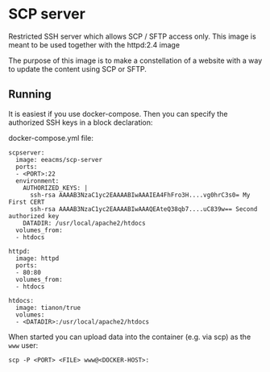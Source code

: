 # SCP server

Restricted SSH server which allows SCP / SFTP access only. This image is meant to be used together with the httpd:2.4 image

The purpose of this image is to make a constellation of a website with a way to update the content using SCP or SFTP.

Running
-------

It is easiest if you use docker-compose. Then you can specify the authorized SSH keys in a block declaration:

docker-compose.yml file:
```
scpserver:
  image: eeacms/scp-server
  ports:
  - <PORT>:22
  environment:
    AUTHORIZED_KEYS: |
      ssh-rsa AAAAB3NzaC1yc2EAAAABIwAAAIEA4FhFro3H....vg0hrC3s0= My First CERT
      ssh-rsa AAAAB3NzaC1yc2EAAAABIwAAAQEAteQ38qb7....uC839w== Second authorized key 
    DATADIR: /usr/local/apache2/htdocs
  volumes_from:
  - htdocs

httpd:
  image: httpd
  ports:
  - 80:80
  volumes_from:
  - htdocs

htdocs:
  image: tianon/true
  volumes:
  - <DATADIR>:/usr/local/apache2/htdocs
```

When started you can upload data into the container (e.g. via scp) as the `www` user:

    scp -P <PORT> <FILE> www@<DOCKER-HOST>:

